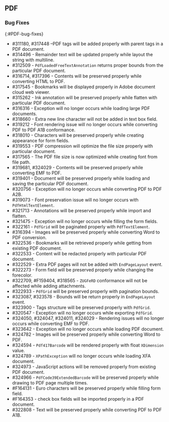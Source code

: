 ## PDF

### Bug Fixes
{:#PDF-bug-fixes}

* \#311180, \#317448 –PDF tags will be added properly with parent tags in a PDF document.
* \#314496 - Remainder text will be updated properly while layout the string with multiline. 
* \#312509 - `PdfLoadedFreeTextAnnotation` returns proper bounds from the particular PDF document. 
* \#316714, \#317396 - Contents will be preserved properly while converting HTML to PDF. 
* \#317545 - Bookmarks will be displayed properly in Adobe document cloud web viewer.
* \#315262 - Ink annotation will be preserved properly while flatten with particular PDF document. 
* \#316316 - Exception will no longer occurs while loading large PDF documents. 
* \#318660 - Extra new line character will not be added in text box field. 
* \#319212 - Font rendering issue will no longer occurs while converting PDF to PDF A1B conformance.
* \#318010 - Characters will be preserved properly while creating appearance for form fields.
* \#319553 - PDF compression will optimize the file size properly with particular document. 
* \#317565 - The PDF file size is now optimized while creating font from file path. 
* \#319681, \#324029 - Contents will be preserved properly while converting EMF to PDF. 
* \#319401 - Document will be preserved properly while loading and saving the particular PDF document.
* \#320756 - Exception will no longer occurs while converting PDF to PDF A2B. 
* \#319073 - Font preservation issue will no longer occurs with `PdfHtmlTextElement`. 
* \#321713 - Annotations will be preserved properly while import and flatten.
* \#321475 - Exception will no longer occurs while filling the form fields.
* \#322161 - `PdfGrid` will be paginated properly with `PdfTextElement`. 
* \#316394 - Images will be preserved properly while converting Word to PDF conversion. 
* \#322536 - Bookmarks will be retrieved properly while getting from existing PDF document. 
* \#322533 - Content will be redacted properly with particular PDF document.
* \#322529 - Extra PDF pages will not be added with `EndPageLayout` event.
* \#322273 - Form field will be preserved properly while changing the forecolor.
* \#322709, \#F159404, \#318565	- `ZUGFeRD` conformance will not be affected while adding attachments. 
* \#322933 - `PdfGrid` will be preserved properly with pagination bounds. 
* \#323087, \#323578 - Bounds will be return properly in `EndPageLayout` event. 
* \#323900 - Tags structure will be preserved properly with `PdfGrid`.
* \#320547 - Exception will no longer occurs while exporting `PdfGrid`. 
* \#324050, \#324047, \#324011, \#324029 - Rendering issues will no longer occurs while converting EMF to PDF. 
* \#323642 - Exception will no longer occurs while loading PDF document. 
* \#324782 - Images will be preserved properly while converting Word to PDF.
* \#324594 - `Pdf417Barcode` will be rendered properly with float `XDimension` value. 
* \#324789 - `XPathException` will no longer occurs while loading XFA document.
* \#324973 - JavaScript actions will be removed properly from existing PDF document. 
* \#324966 - `PdfCode39ExtendedBarcode` will be preserved properly while drawing to PDF page multiple times.  
* \#F164131 - Euro characters will be preserved properly while filling form field. 
* \#F164353 - check box fields will be imported properly in a PDF document.
* \#322808 - Text will be preserved properly while converting PDF to PDF A1B. 